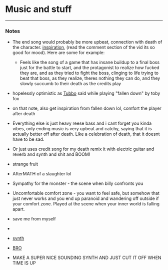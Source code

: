 # Music and stuff
---
### Notes
- The end song would probably be more upbeat, connection with death of the character. [inspiration](https://www.youtube.com/watch?v=urxeNbBc1nk&ab_channel=vivivivivi), (read the comment section of the vid its so good for mood). Here are some for example:
	- Feels like the song of a game that has insane buildup to a final boss just for the battle to start, and the protagonist to realize how fucked they are, and as they tried to fight the boss, clinging to life trying to beat that boss, as they realize, theres nothing they can do, and they slowly succumb to their death as the credits play
- hopelessly optimistic as [Tubbo](https://www.youtube.com/watch?v=4AFxipPfPv0&ab_channel=TUBBO%26FRIENDSCLIPS) said while playing "fallen down" by toby fox
- on that note, also get inspiration from fallen down lol, comfort the player after death
- Everything else is just heavy reese bass and i cant forget you kinda vibes, only ending music is very upbeat and catchy, saying that it is actually better off after death. Like a celebration of death, that it doesnt have to be sad.
- Or just uses credit song for my death remix it with electric guitar and reverb and synth and shit and BOOM!
- strange fruit

- AfterMATH of a slaughter lol
- Sympathy for the monster - the scene when billy confronts you
- Uncomfortable comfort zone - you want to feel safe, but somehow that just never works and you end up paranoid and wandering off outside if your comfort zone. Played at the scene when your inner world is falling apart.
- save me from myself
- 
- [synth](https://www.youtube.com/watch?v=zllWG68Znq8&ab_channel=Elation)
- [BRO](https://www.youtube.com/watch?v=SE2JYl6esdU&ab_channel=DLJ-Topic)
- MAKE A SUPER NICE SOUNDING SYNTH AND JUST CUT IT OFF WHEN TIME IS UP